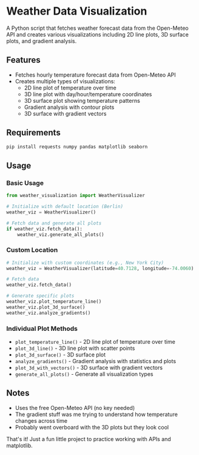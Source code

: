 # Weather Data Visualization

A Python script that fetches weather forecast data from the Open-Meteo API and creates various visualizations including 2D line plots, 3D surface plots, and gradient analysis.

## Features

- Fetches hourly temperature forecast data from Open-Meteo API
- Creates multiple types of visualizations:
  - 2D line plot of temperature over time
  - 3D line plot with day/hour/temperature coordinates
  - 3D surface plot showing temperature patterns
  - Gradient analysis with contour plots
  - 3D surface with gradient vectors

## Requirements

```bash
pip install requests numpy pandas matplotlib seaborn
```

## Usage

### Basic Usage

```python
from weather_visualization import WeatherVisualizer

# Initialize with default location (Berlin)
weather_viz = WeatherVisualizer()

# Fetch data and generate all plots
if weather_viz.fetch_data():
    weather_viz.generate_all_plots()
```

### Custom Location

```python
# Initialize with custom coordinates (e.g., New York City)
weather_viz = WeatherVisualizer(latitude=40.7128, longitude=-74.0060)

# Fetch data
weather_viz.fetch_data()

# Generate specific plots
weather_viz.plot_temperature_line()
weather_viz.plot_3d_surface()
weather_viz.analyze_gradients()
```

### Individual Plot Methods

- `plot_temperature_line()` - 2D line plot of temperature over time
- `plot_3d_line()` - 3D line plot with scatter points
- `plot_3d_surface()` - 3D surface plot
- `analyze_gradients()` - Gradient analysis with statistics and plots
- `plot_3d_with_vectors()` - 3D surface with gradient vectors
- `generate_all_plots()` - Generate all visualization types

## Notes

- Uses the free Open-Meteo API (no key needed)
- The gradient stuff was me trying to understand how temperature changes across time
- Probably went overboard with the 3D plots but they look cool

That's it! Just a fun little project to practice working with APIs and matplotlib.
